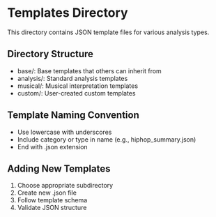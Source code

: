 # Templates Directory

This directory contains JSON template files for various analysis types.

## Directory Structure
- base/: Base templates that others can inherit from
- analysis/: Standard analysis templates
- musical/: Musical interpretation templates
- custom/: User-created custom templates

## Template Naming Convention
- Use lowercase with underscores
- Include category or type in name (e.g., hiphop_summary.json)
- End with .json extension

## Adding New Templates
1. Choose appropriate subdirectory
2. Create new .json file
3. Follow template schema
4. Validate JSON structure
